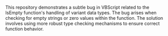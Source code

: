 This repository demonstrates a subtle bug in VBScript related to the IsEmpty function's handling of variant data types. The bug arises when checking for empty strings or zero values within the function. The solution involves using more robust type checking mechanisms to ensure correct function behavior.